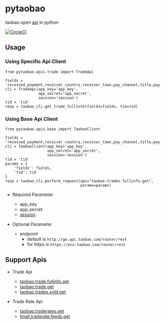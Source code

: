 # pytaobao
taobao open [api](https://open.taobao.com/api.htm?docId=285&docType=2) in python

[![CircleCI](https://circleci.com/gh/fatelei/pytaobao.svg?style=svg)](https://circleci.com/gh/fatelei/pytaobao)

## Usage

### Using Specific Api Client

```
from pytaobao.apis.trade import TradeApi

fields = 'received_payment,receiver_country,receiver_town,pay_channel,title,pay_time'
cli = TradeApi(app_key='app_key',
               app_secret='app_secret',
               session='session')
tid = 'tid'
resp = taobao_cli.get_trade_fullinfo(fields=fields, tid=tid)
```

### Using Base Api Client

```
from pytaobao.apis.base import TaobaoClient

fields = 'received_payment,receiver_country,receiver_town,pay_channel,title,pay_time'
cli = TaobaoClient(app_key='app_key',
                   app_secret='app_secret',
                   session='session')
tid = 'tid'
params = {
    'fields': fields,
    'tid': tid
}
resp = taobao_cli.perform_request(api="taobao.trades.fullinfo.get",
                                  params=params)
```


- Required Parameter
  - app_key
  - app_secret
  - [session](https://open.taobao.com/doc.htm?docId=102635&docType=1&source=search)

- Optional Parameter
  - endpoint
    - default is `http://gw.api.taobao.com/router/rest`
    - for https is `https://eco.taobao.com/router/rest`
    

## Support Apis

- Trade Api
  - [taobao.trade.fullinfo.get](ttps://open.taobao.com/api.htm?docId=54&docType=2)
  - [taobao.trade.get](https://open.taobao.com/api.htm?docId=47&docType=2)
  - [taobao.trades.sold.get](https://open.taobao.com/api.htm?docId=46&docType=2)

- Trade Rate Api
  - [taobao.traderates.get](https://open.taobao.com/api.htm?docId=55&docType=2)
  - [tmall.traderate.feeds.get](https://open.taobao.com/api.htm?docId=22532&docType=2)
